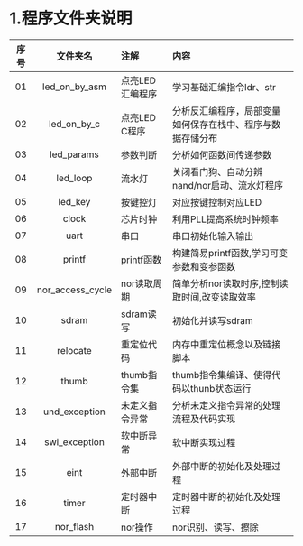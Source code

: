 # 1.程序文件夹说明

| 序号 | 文件夹名 | 注解 | 内容 | 
| :---: | :---: | :--- | :--- |
| 01 | led_on_by_asm | 点亮LED汇编程序 | 学习基础汇编指令ldr、str | 
| 02 | led_on_by_c | 点亮LED C程序| 分析反汇编程序，局部变量如何保存在栈中、程序与数据存储分布 |
| 03 | led_params | 参数判断 | 分析如何函数间传递参数 | 
| 04 | led_loop | 流水灯 | 关闭看门狗、自动分辨nand/nor启动、流水灯程序 | 
| 05 | led_key | 按键控灯 | 对应按键控制对应LED | 
| 06 | clock | 芯片时钟 | 利用PLL提高系统时钟频率 |
| 07 | uart | 串口 | 串口初始化输入输出 | 
| 08 | printf | printf函数 | 构建简易printf函数,学习可变参数和变参函数 | 
| 09 | nor_access_cycle | nor读取周期 | 简单分析nor读取时序,控制读取时间,改变读取效率 |
| 10 | sdram | sdram读写 | 初始化并读写sdram | 
| 11 | relocate | 重定位代码 | 内存中重定位概念以及链接脚本 | 
| 12 | thumb | thumb指令集 | thumb指令集编译、使得代码以thunb状态运行 | 
| 13 | und_exception | 未定义指令异常 | 分析未定义指令异常的处理流程及代码实现 | 
| 14 | swi_exception | 软中断异常 | 软中断实现过程 | 
| 15 | eint | 外部中断 | 外部中断的初始化及处理过程 | 
| 16 | timer | 定时器中断 | 定时器中断的初始化及处理过程 | 
| 17 | nor_flash | nor操作 | nor识别、读写、擦除 | 
